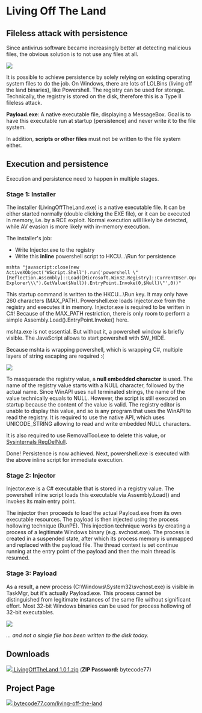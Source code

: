 # Living Off The Land

## Fileless attack with persistence

Since antivirus software became increasingly better at detecting malicious files, the obvious solution is to not use any files at all.

![](https://bytecode77.com/images/pages/living-off-the-land/payload.png)

It is possible to achieve persistence by solely relying on existing operating system files to do the job. On Windows, there are lots of LOLBins (living off the land binaries), like Powershell. The registry can be used for storage. Technically, the registry is stored on the disk, therefore this is a Type II fileless attack.

**Payload.exe**: A native executable file, displaying a MessageBox. Goal is to have this executable run at startup (persistence) and never write it to the file system.

In addition, **scripts or other files** must not be written to the file system either.

## Execution and persistence

Execution and persistence need to happen in multiple stages.

### Stage 1: Installer

The installer (LivingOffTheLand.exe) is a native executable file. It can be either started normally (double clicking the EXE file), or it can be executed in memory, i.e. by a RCE exploit. Normal execution will likely be detected, while AV evasion is more likely with in-memory execution.

The installer's job:

- Write Injector.exe to the registry
- Write this **inline** powershell script to HKCU\...\Run for persistence

```
mshta "javascript:close(new ActiveXObject('WScript.Shell').run('powershell \"[Reflection.Assembly]::Load([Microsoft.Win32.Registry]::CurrentUser.OpenSubKey(\\\"Software\\\\Microsoft\\\\Internet Explorer\\\").GetValue($Null)).EntryPoint.Invoke(0,$Null)\"',0))"
```

This startup command is written to the HKCU\...\Run key. It may only have 260 characters (MAX_PATH). Powershell.exe loads Injector.exe from the registry and executes it in memory. Injector.exe is required to be written in C#! Because of the MAX_PATH restriction, there is only room to perform a simple Assembly.Load().EntryPoint.Invoke() here.

mshta.exe is not essential. But without it, a powershell window is briefly visible. The JavaScript allows to start powershell with SW_HIDE.

Because mshta is wrapping powershell, which is wrapping C#, multiple layers of string escaping are required :(

![](https://bytecode77.com/images/pages/living-off-the-land/registry.png)

To masquerade the registry value, a **null embedded character** is used. The name of the registry value starts with a NULL character, followed by the actual name. Since WinAPI uses null terminated strings, the name of the value technically equals to NULL. However, the script is still executed on startup because the content of the value is valid. The registry editor is unable to display this value, and so is any program that uses the WinAPI to read the registry. It is required to use the native API, which uses UNICODE_STRING allowing to read and write embedded NULL characters.

It is also required to use RemovalTool.exe to delete this value, or [Sysinternals RegDelNull](https://docs.microsoft.com/en-us/sysinternals/downloads/regdelnull).

Done! Persistence is now achieved. Next, powershell.exe is executed with the above inline script for immediate execution.

### Stage 2: Injector

Injector.exe is a C# executable that is stored in a registry value. The powershell inline script loads this executable via Assembly.Load() and invokes its main entry point.

The injector then proceeds to load the actual Payload.exe from its own executable resources. The payload is then injected using the process hollowing technique (RunPE). This injection technique works by creating a process of a legitimate Windows binary (e.g. svchost.exe). The process is created in a suspended state, after which its process memory is unmapped and replaced with the payload file. The thread context is set continue running at the entry point of the payload and then the main thread is resumed.

### Stage 3: Payload

As a result, a new process (C:\Windows\System32\svchost.exe) is visible in TaskMgr, but it's actually Payload.exe. This process cannot be distinguished from legitimate instances of the same file without significant effort. Most 32-bit Windows binaries can be used for process hollowing of 32-bit executables.

![](https://bytecode77.com/images/pages/living-off-the-land/process.png)

*... and not a single file has been written to the disk today.*

## Downloads

[![](http://bytecode77.com/public/fileicons/zip.png) LivingOffTheLand 1.0.1.zip](https://bytecode77.com/downloads/LivingOffTheLand%201.0.1.zip)
(**ZIP Password:** bytecode77)

## Project Page

[![](https://bytecode77.com/public/favicon16.png) bytecode77.com/living-off-the-land](https://bytecode77.com/living-off-the-land)